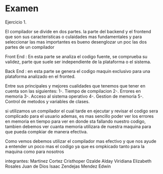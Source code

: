# Examen
Ejercicio 1.

El compilador se divide en dos partes. 
la parte del backend y el frontend que son sus caracteristicas o culaidades mas fundamentales y para seleccionar las mas importantes es bueno desenglozar un poc las dos partes de un compilador 

Front End : En esta parte se analiza el codigo fuente, se comprueba su validez, parte que suele ser independiente de la plataforma o el sistema.

Back End : en esta parte se genera el codigo maquin exclusivo para una plataforma analizado en el fronted.

Entre sus principales y mejores cualidades que tenemos que tener en cuenta son las siguientes:
1-. Tiempo de compilacion
2-. Errores en memoria
3-. Acceso al sistema operativo
4-. Gestion de memoria
5-. Control de metodos y variables de clases.

si utilizamos un compilador el cual tarde en ejecutar y revisar el codigo sera complicado para el usuario ademas, es mas sencillo poder ver los errores en memoria en tiempo para ver en donde sta fallando nuestro codigo, tambien debemos ver cuanta memoria utilizara de nuestra maquina para que pueda compkiar de manera efectiva.

Como vemos debemos utilizar el compilador mas efectivo y que nos ayude a entender un poco mas el codigo ya que es ompkicado tanto para  la maquina como  para nosotros


integrantes: 
Martinez Cortez Cristhoper 
Ozalde Alday Viridiana Elizabeth
Rosales Juan de Dios Isaac 
Zendejas Mendez Edwin 
